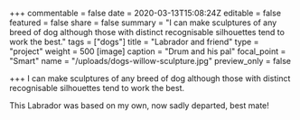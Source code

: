 +++
commentable = false
date = 2020-03-13T15:08:24Z
editable = false
featured = false
share = false
summary = "I can make sculptures of any breed of dog although those with distinct recognisable silhouettes tend to work the best."
tags = ["dogs"]
title = "Labrador and friend"
type = "project"
weight = 500
[image]
caption = "Drum and his pal"
focal_point = "Smart"
name = "/uploads/dogs-willow-sculpture.jpg"
preview_only = false

+++
I can make sculptures of any breed of dog although those with distinct recognisable silhouettes tend to work the best.

This Labrador was based on my own, now sadly departed, best mate!
